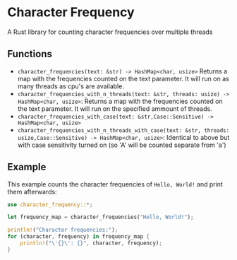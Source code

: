 # Character Frequency

A Rust library for counting character frequencies over multiple threads

## Functions

- `character_frequencies(text: &str) -> HashMap<char, usize>`
Returns a map with the frequencies counted on the text parameter.
It will run on as many threads as cpu's are available. 
- `character_frequencies_with_n_threads(text: &str, threads: usize) -> HashMap<char, usize>`:
Returns a map with the frequencies counted on the text parameter.
It will run on the specified ammount of threads.
- `character_frequencies_with_case(text: &str,Case::Sensitive) -> HashMap<char, usize>`
- `character_frequencies_with_n_threads_with_case(text: &str, threads: usize,Case::Sensitive) -> HashMap<char, usize>`:
Identical to above but with case sensitivity turned on (so 'A' will be counted separate from 'a')

## Example
This example counts the character frequencies of `Hello, World!` and print them afterwards:
```rust
use character_frequency::*;

let frequency_map = character_frequencies("Hello, World!");

println!("Character frequencies:");
for (character, frequency) in frequency_map {
    println!("\'{}\': {}", character, frequency);
}
```
